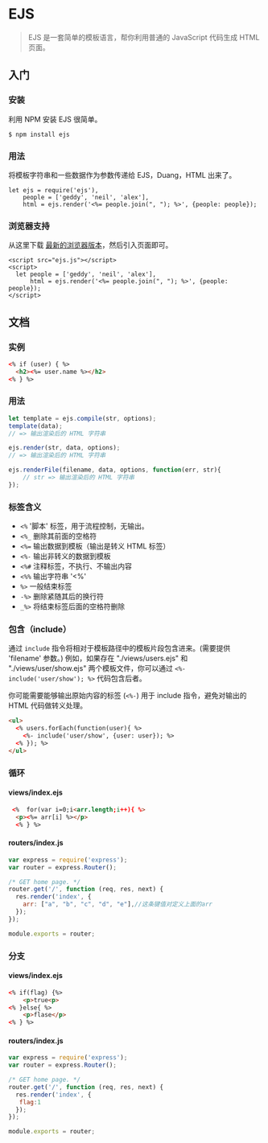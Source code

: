 # EJS

> EJS 是一套简单的模板语言，帮你利用普通的 JavaScript 代码生成 HTML 页面。

## 入门

### 安装

利用 NPM 安装 EJS 很简单。

```
$ npm install ejs
```

### 用法

将模板字符串和一些数据作为参数传递给 EJS，Duang，HTML 出来了。

```
let ejs = require('ejs'),
    people = ['geddy', 'neil', 'alex'],
    html = ejs.render('<%= people.join(", "); %>', {people: people});
```

### 浏览器支持

从这里下载 [最新的浏览器版本](https://github.com/mde/ejs/releases/latest)，然后引入页面即可。

```
<script src="ejs.js"></script>
<script>
  let people = ['geddy', 'neil', 'alex'],
      html = ejs.render('<%= people.join(", "); %>', {people: people});
</script>
```



## 文档

### 实例

```html
<% if (user) { %>
  <h2><%= user.name %></h2>
<% } %>
```

### 用法

```js
let template = ejs.compile(str, options);
template(data);
// => 输出渲染后的 HTML 字符串

ejs.render(str, data, options);
// => 输出渲染后的 HTML 字符串

ejs.renderFile(filename, data, options, function(err, str){
    // str => 输出渲染后的 HTML 字符串
});
```

### 标签含义

- `<%` '脚本' 标签，用于流程控制，无输出。
- `<%_` 删除其前面的空格符
- `<%=` 输出数据到模板（输出是转义 HTML 标签）
- `<%-` 输出非转义的数据到模板
- `<%#` 注释标签，不执行、不输出内容
- `<%%` 输出字符串 '<%'
- `%>` 一般结束标签
- `-%>` 删除紧随其后的换行符
- `_%>` 将结束标签后面的空格符删除



### 包含（include）

通过 `include` 指令将相对于模板路径中的模板片段包含进来。(需要提供 'filename' 参数。) 例如，如果存在 "./views/users.ejs" 和 "./views/user/show.ejs" 两个模板文件，你可以通过 `<%- include('user/show'); %>` 代码包含后者。

你可能需要能够输出原始内容的标签 (`<%-`) 用于 include 指令，避免对输出的 HTML 代码做转义处理。

```html
<ul>
  <% users.forEach(function(user){ %>
    <%- include('user/show', {user: user}); %>
  <% }); %>
</ul>
```



### 循环

#### views/index.ejs

```html
 <%  for(var i=0;i<arr.length;i++){ %>
  <p><%= arr[i] %></p>
  <% } %>
```

#### routers/index.js

```js
var express = require('express');
var router = express.Router();

/* GET home page. */
router.get('/', function (req, res, next) {
  res.render('index', {
    arr: ["a", "b", "c", "d", "e"],//这条键值对定义上面的arr
  });
});

module.exports = router;
```



### 分支

#### views/index.ejs

```html
<% if(flag) {%>
	<p>true<p>
<% }else{ %>
    <p>flase</p>
<% } %>
```

#### routers/index.js

```js
var express = require('express');
var router = express.Router();

/* GET home page. */
router.get('/', function (req, res, next) {
  res.render('index', {
   flag:1
  });
});

module.exports = router;
```

